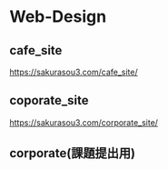 # Web-Design

## cafe_site
https://sakurasou3.com/cafe_site/

## coporate_site
https://sakurasou3.com/corporate_site/

## corporate(課題提出用)
